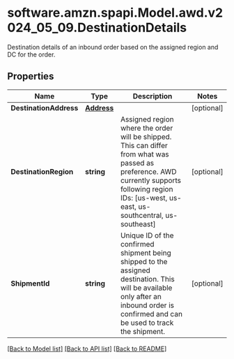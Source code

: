 # software.amzn.spapi.Model.awd.v2024_05_09.DestinationDetails
Destination details of an inbound order based on the assigned region and DC for the order.

## Properties

Name | Type | Description | Notes
------------ | ------------- | ------------- | -------------
**DestinationAddress** | [**Address**](Address.md) |  | [optional] 
**DestinationRegion** | **string** | Assigned region where the order will be shipped. This can differ from what was passed as preference. AWD currently supports following region IDs: [us-west, us-east, us-southcentral, us-southeast] | [optional] 
**ShipmentId** | **string** | Unique ID of the confirmed shipment being shipped to the assigned destination. This will be available only after an inbound order is confirmed and can be used to track the shipment. | [optional] 

[[Back to Model list]](../README.md#documentation-for-models) [[Back to API list]](../README.md#documentation-for-api-endpoints) [[Back to README]](../README.md)

